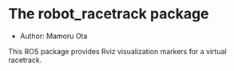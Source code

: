 # The robot_racetrack package

- Author: Mamoru Ota

This ROS package provides Rviz visualization markers for a virtual racetrack.
